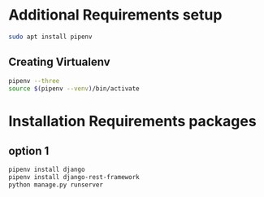 # Additional Requirements setup 
```bash
sudo apt install pipenv
```
## Creating Virtualenv 


```bash
pipenv --three
source $(pipenv --venv)/bin/activate
```

# Installation Requirements packages 

## option 1

```bash
pipenv install django
pipenv install django-rest-framework
python manage.py runserver
```
